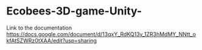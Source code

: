 # Ecobees-3D-game-Unity-

Link to the documentation 
https://docs.google.com/document/d/13qxY_RdKQ13v_1ZR3hMdMY_NNtt_okfAtSZWRz0tXAA/edit?usp=sharing
